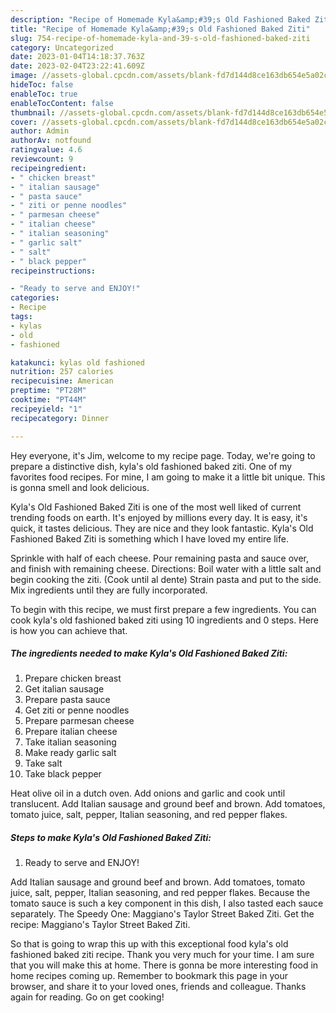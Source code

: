 ```yaml
---
description: "Recipe of Homemade Kyla&amp;#39;s Old Fashioned Baked Ziti"
title: "Recipe of Homemade Kyla&amp;#39;s Old Fashioned Baked Ziti"
slug: 754-recipe-of-homemade-kyla-and-39-s-old-fashioned-baked-ziti
category: Uncategorized
date: 2023-01-04T14:18:37.763Z
date: 2023-02-04T23:22:41.609Z
image: //assets-global.cpcdn.com/assets/blank-fd7d144d8ce163db654e5a02c40b08a2775adb7897d16e4062681dc7e1b2800f.png
hideToc: false
enableToc: true
enableTocContent: false
thumbnail: //assets-global.cpcdn.com/assets/blank-fd7d144d8ce163db654e5a02c40b08a2775adb7897d16e4062681dc7e1b2800f.png
cover: //assets-global.cpcdn.com/assets/blank-fd7d144d8ce163db654e5a02c40b08a2775adb7897d16e4062681dc7e1b2800f.png
author: Admin
authorAv: notfound
ratingvalue: 4.6
reviewcount: 9
recipeingredient:
- " chicken breast"
- " italian sausage"
- " pasta sauce"
- " ziti or penne noodles"
- " parmesan cheese"
- " italian cheese"
- " italian seasoning"
- " garlic salt"
- " salt"
- " black pepper"
recipeinstructions:

- "Ready to serve and ENJOY!"
categories:
- Recipe
tags:
- kylas
- old
- fashioned

katakunci: kylas old fashioned 
nutrition: 257 calories
recipecuisine: American
preptime: "PT28M"
cooktime: "PT44M"
recipeyield: "1"
recipecategory: Dinner

---
```



Hey everyone, it's Jim, welcome to my recipe page. Today, we're going to prepare a distinctive dish, kyla&#39;s old fashioned baked ziti. One of my favorites food recipes. For mine, I am going to make it a little bit unique. This is gonna smell and look delicious.

Kyla&#39;s Old Fashioned Baked Ziti is one of the most well liked of current trending foods on earth. It's enjoyed by millions every day. It is easy, it's quick, it tastes delicious. They are nice and they look fantastic. Kyla&#39;s Old Fashioned Baked Ziti is something which I have loved my entire life.

Sprinkle with half of each cheese. Pour remaining pasta and sauce over, and finish with remaining cheese. Directions: Boil water with a little salt and begin cooking the ziti. (Cook until al dente) Strain pasta and put to the side. Mix ingredients until they are fully incorporated.


To begin with this recipe, we must first prepare a few ingredients. You can cook kyla&#39;s old fashioned baked ziti using 10 ingredients and 0 steps. Here is how you can achieve that.

<!--inarticleads1-->

##### The ingredients needed to make Kyla&#39;s Old Fashioned Baked Ziti:

1. Prepare  chicken breast
1. Get  italian sausage
1. Prepare  pasta sauce
1. Get  ziti or penne noodles
1. Prepare  parmesan cheese
1. Prepare  italian cheese
1. Take  italian seasoning
1. Make ready  garlic salt
1. Take  salt
1. Take  black pepper


Heat olive oil in a dutch oven. Add onions and garlic and cook until translucent. Add Italian sausage and ground beef and brown. Add tomatoes, tomato juice, salt, pepper, Italian seasoning, and red pepper flakes. 

<!--inarticleads2-->

##### Steps to make Kyla&#39;s Old Fashioned Baked Ziti:


1. Ready to serve and ENJOY!

Add Italian sausage and ground beef and brown. Add tomatoes, tomato juice, salt, pepper, Italian seasoning, and red pepper flakes. Because the tomato sauce is such a key component in this dish, I also tasted each sauce separately. The Speedy One: Maggiano&#39;s Taylor Street Baked Ziti. Get the recipe: Maggiano&#39;s Taylor Street Baked Ziti. 

So that is going to wrap this up with this exceptional food kyla&#39;s old fashioned baked ziti recipe. Thank you very much for your time. I am sure that you will make this at home. There is gonna be more interesting food in home recipes coming up. Remember to bookmark this page in your browser, and share it to your loved ones, friends and colleague. Thanks again for reading. Go on get cooking!
